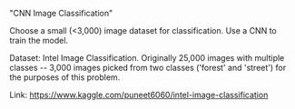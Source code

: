 "CNN Image Classification" 

Choose a small (<3,000) image dataset for classification. Use a CNN to train the model.

Dataset: Intel Image Classification. Originally 25,000 images with multiple classes -- 3,000 images picked from two classes ('forest' and 'street') for the purposes of this problem.

Link: https://www.kaggle.com/puneet6060/intel-image-classification
